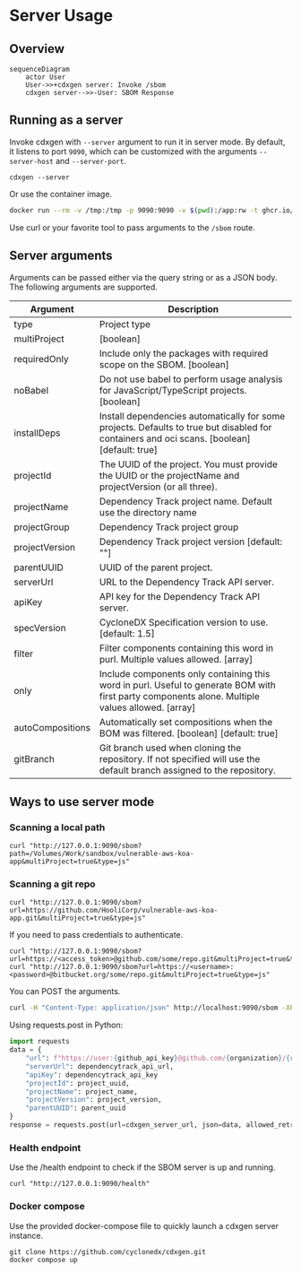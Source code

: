 # Server Usage

## Overview

```mermaid
sequenceDiagram
    actor User
    User->>+cdxgen server: Invoke /sbom
    cdxgen server-->>-User: SBOM Response
```

## Running as a server

Invoke cdxgen with `--server` argument to run it in server mode. By default, it listens to port `9090`, which can be customized with the arguments `--server-host` and `--server-port`.

```shell
cdxgen --server
```

Or use the container image.

```bash
docker run --rm -v /tmp:/tmp -p 9090:9090 -v $(pwd):/app:rw -t ghcr.io/cyclonedx/cdxgen -r /app --server --server-host 0.0.0.0
```

Use curl or your favorite tool to pass arguments to the `/sbom` route.

## Server arguments

Arguments can be passed either via the query string or as a JSON body. The following arguments are supported.

| Argument         | Description                                                                                                                                      |
| ---------------- | ------------------------------------------------------------------------------------------------------------------------------------------------ |
| type             | Project type                                                                                                                                     |
| multiProject     | [boolean]                                                                                                                                        |
| requiredOnly     | Include only the packages with required scope on the SBOM. [boolean]                                                                             |
| noBabel          | Do not use babel to perform usage analysis for JavaScript/TypeScript projects. [boolean]                                                         |
| installDeps      | Install dependencies automatically for some projects. Defaults to true but disabled for containers and oci scans. [boolean] [default: true]      |
| projectId        | The UUID of the project. You must provide the UUID or the projectName and projectVersion (or all three).                                         |
| projectName      | Dependency Track project name. Default use the directory name                                                                                    |
| projectGroup     | Dependency Track project group                                                                                                                   |
| projectVersion   | Dependency Track project version [default: ""]                                                                                                   |
| parentUUID       | UUID of the parent project.                                                                                                                      |
| serverUrl        | URL to the Dependency Track API server.                                                                                                          |
| apiKey           | API key for the Dependency Track API server.                                                                                                     |
| specVersion      | CycloneDX Specification version to use. [default: 1.5]                                                                                           |
| filter           | Filter components containing this word in purl. Multiple values allowed. [array]                                                                 |
| only             | Include components only containing this word in purl. Useful to generate BOM with first party components alone. Multiple values allowed. [array] |
| autoCompositions | Automatically set compositions when the BOM was filtered. [boolean] [default: true]                                                              |
| gitBranch        | Git branch used when cloning the repository. If not specified will use the default branch assigned to the repository.                            |

## Ways to use server mode

### Scanning a local path

```shell
curl "http://127.0.0.1:9090/sbom?path=/Volumes/Work/sandbox/vulnerable-aws-koa-app&multiProject=true&type=js"
```

### Scanning a git repo

```shell
curl "http://127.0.0.1:9090/sbom?url=https://github.com/HooliCorp/vulnerable-aws-koa-app.git&multiProject=true&type=js"
```

If you need to pass credentials to authenticate.

```shell
curl "http://127.0.0.1:9090/sbom?url=https://<access_token>@github.com/some/repo.git&multiProject=true&type=js"
curl "http://127.0.0.1:9090/sbom?url=https://<username>:<password>@bitbucket.org/some/repo.git&multiProject=true&type=js"
```

You can POST the arguments.

```bash
curl -H "Content-Type: application/json" http://localhost:9090/sbom -XPOST -d $'{"url": "https://github.com/HooliCorp/vulnerable-aws-koa-app.git", "type": "nodejs", "multiProject": "true"}'
```

Using requests.post in Python:

```python
import requests
data = {
    "url": f"https://user:{github_api_key}@github.com/{organization}/{repository}.git",
    "serverUrl": dependencytrack_api_url,
    "apiKey": dependencytrack_api_key
    "projectId": project_uuid,
    "projectName": project_name,
    "projectVersion": project_version,
    "parentUUID": parent_uuid
}
response = requests.post(url=cdxgen_server_url, json=data, allowed_retries=0)
```

### Health endpoint

Use the /health endpoint to check if the SBOM server is up and running.

```shell
curl "http://127.0.0.1:9090/health"
```

### Docker compose

Use the provided docker-compose file to quickly launch a cdxgen server instance.

```shell
git clone https://github.com/cyclonedx/cdxgen.git
docker compose up
```
